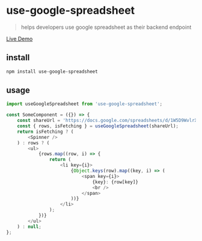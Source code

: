 # use-google-spreadsheet

> helps developers use google spreadsheet as their backend endpoint

[Live Demo](https://idw111.github.io/use-google-spreadsheet/example/)

## install

```bash
npm install use-google-spreadsheet
```

## usage

```javascript
import useGoogleSpreadsheet from 'use-google-spreadsheet';

const SomeComponent = ({}) => {
	const shareUrl = 'https://docs.google.com/spreadsheets/d/1W5D9WvlrXvndEc0b42OsdzJTT1M-MxKVYdPEtleqRQY/edit?usp=sharing';
	const { rows, isFetching } = useGoogleSpreadsheet(shareUrl);
	return isFetching ? (
		<Spinner />
	) : rows ? (
		<ul>
			{rows.map((row, i) => {
				return (
					<li key={i}>
						{Object.keys(row).map((key, i) => (
							<span key={i}>
								{key}: {row[key]}
								<br />
							</span>
						))}
					</li>
				);
			})}
		</ul>
	) : null;
};
```

